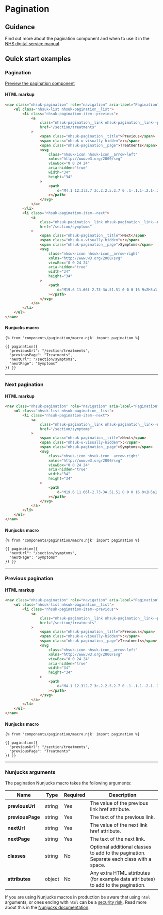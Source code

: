 # Pagination

## Guidance

Find out more about the pagination component and when to use it in the [NHS digital service manual](https://service-manual.nhs.uk/design-system/components/pagination).

## Quick start examples

### Pagination

[Preview the pagination component](https://nhsuk.github.io/nhsuk-frontend/components/pagination/index.html)

#### HTML markup

```html
<nav class="nhsuk-pagination" role="navigation" aria-label="Pagination">
	<ul class="nhsuk-list nhsuk-pagination__list">
		<li class="nhsuk-pagination-item--previous">
			<a
				class="nhsuk-pagination__link nhsuk-pagination__link--prev"
				href="/section/treatments"
			>
				<span class="nhsuk-pagination__title">Previous</span>
				<span class="nhsuk-u-visually-hidden">:</span>
				<span class="nhsuk-pagination__page">Treatments</span>
				<svg
					class="nhsuk-icon nhsuk-icon__arrow-left"
					xmlns="http://www.w3.org/2000/svg"
					viewBox="0 0 24 24"
					aria-hidden="true"
					width="34"
					height="34"
				>
					<path
						d="M4.1 12.3l2.7 3c.2.2.5.2.7 0 .1-.1.1-.2.1-.3v-2h11c.6 0 1-.4 1-1s-.4-1-1-1h-11V9c0-.2-.1-.4-.3-.5h-.2c-.1 0-.3.1-.4.2l-2.7 3c0 .2 0 .4.1.6z"
					></path>
				</svg>
			</a>
		</li>
		<li class="nhsuk-pagination-item--next">
			<a
				class="nhsuk-pagination__link nhsuk-pagination__link--next"
				href="/section/symptoms"
			>
				<span class="nhsuk-pagination__title">Next</span>
				<span class="nhsuk-u-visually-hidden">:</span>
				<span class="nhsuk-pagination__page">Symptoms</span>
				<svg
					class="nhsuk-icon nhsuk-icon__arrow-right"
					xmlns="http://www.w3.org/2000/svg"
					viewBox="0 0 24 24"
					aria-hidden="true"
					width="34"
					height="34"
				>
					<path
						d="M19.6 11.66l-2.73-3A.51.51 0 0 0 16 9v2H5a1 1 0 0 0 0 2h11v2a.5.5 0 0 0 .32.46.39.39 0 0 0 .18 0 .52.52 0 0 0 .37-.16l2.73-3a.5.5 0 0 0 0-.64z"
					></path>
				</svg>
			</a>
		</li>
	</ul>
</nav>
```

#### Nunjucks macro

```
{% from 'components/pagination/macro.njk' import pagination %}

{{ pagination({
  "previousUrl": "/section/treatments",
  "previousPage": "Treatments",
  "nextUrl": "/section/symptoms",
  "nextPage": "Symptoms"
}) }}
```

---

### Next pagination

#### HTML markup

```html
<nav class="nhsuk-pagination" role="navigation" aria-label="Pagination">
	<ul class="nhsuk-list nhsuk-pagination__list">
		<li class="nhsuk-pagination-item--next">
			<a
				class="nhsuk-pagination__link nhsuk-pagination__link--next"
				href="/section/symptoms"
			>
				<span class="nhsuk-pagination__title">Next</span>
				<span class="nhsuk-u-visually-hidden">:</span>
				<span class="nhsuk-pagination__page">Symptoms</span>
				<svg
					class="nhsuk-icon nhsuk-icon__arrow-right"
					xmlns="http://www.w3.org/2000/svg"
					viewBox="0 0 24 24"
					aria-hidden="true"
					width="34"
					height="34"
				>
					<path
						d="M19.6 11.66l-2.73-3A.51.51 0 0 0 16 9v2H5a1 1 0 0 0 0 2h11v2a.5.5 0 0 0 .32.46.39.39 0 0 0 .18 0 .52.52 0 0 0 .37-.16l2.73-3a.5.5 0 0 0 0-.64z"
					></path>
				</svg>
			</a>
		</li>
	</ul>
</nav>
```

#### Nunjucks macro

```
{% from 'components/pagination/macro.njk' import pagination %}

{{ pagination({
  "nextUrl": "/section/symptoms",
  "nextPage": "Symptoms"
}) }}
```

---

### Previous pagination

#### HTML markup

```html
<nav class="nhsuk-pagination" role="navigation" aria-label="Pagination">
	<ul class="nhsuk-list nhsuk-pagination__list">
		<li class="nhsuk-pagination-item--previous">
			<a
				class="nhsuk-pagination__link nhsuk-pagination__link--prev"
				href="/section/treatments"
			>
				<span class="nhsuk-pagination__title">Previous</span>
				<span class="nhsuk-u-visually-hidden">:</span>
				<span class="nhsuk-pagination__page">Treatments</span>
				<svg
					class="nhsuk-icon nhsuk-icon__arrow-left"
					xmlns="http://www.w3.org/2000/svg"
					viewBox="0 0 24 24"
					aria-hidden="true"
					width="34"
					height="34"
				>
					<path
						d="M4.1 12.3l2.7 3c.2.2.5.2.7 0 .1-.1.1-.2.1-.3v-2h11c.6 0 1-.4 1-1s-.4-1-1-1h-11V9c0-.2-.1-.4-.3-.5h-.2.1 0-.3.1-.4.2l-2.7 3c0 .2 0 .4.1.6z"
					></path>
				</svg>
			</a>
		</li>
	</ul>
</nav>
```

#### Nunjucks macro

```
{% from 'components/pagination/macro.njk' import pagination %}

{{ pagination({
  "previousUrl": "/section/treatments",
  "previousPage": "Treatments"
}) }}
```

---

### Nunjucks arguments

The pagination Nunjucks macro takes the following arguments:

| Name             | Type   | Required | Description                                                                             |
| ---------------- | ------ | -------- | --------------------------------------------------------------------------------------- |
| **previousUrl**  | string | Yes      | The value of the previous link href attribute.                                          |
| **previousPage** | string | Yes      | The text of the previous link.                                                          |
| **nextUrl**      | string | Yes      | The value of the next link href attribute.                                              |
| **nextPage**     | string | Yes      | The text of the next link.                                                              |
| **classes**      | string | No       | Optional additional classes to add to the pagination. Separate each class with a space. |
| **attributes**   | object | No       | Any extra HTML attributes (for example data attributes) to add to the pagination.       |

If you are using Nunjucks macros in production be aware that using `html` arguments, or ones ending with `html` can be a [security risk](https://developer.mozilla.org/en-US/docs/Glossary/Cross-site_scripting). Read more about this in the [Nunjucks documentation](https://mozilla.github.io/nunjucks/api.html#user-defined-templates-warning).
